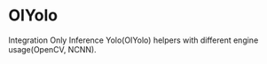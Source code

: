 # OIYolo

Integration Only Inference Yolo(OIYolo) helpers with different engine usage(OpenCV, NCNN).
